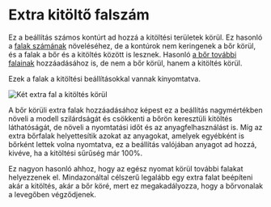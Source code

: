 # Extra kitöltő falszám

Ez a beállítás számos kontúrt ad hozzá a kitöltési területek körül. Ez hasonló a [falak számának](../shell/wall_line_count.md) növeléséhez, de a kontúrok nem keringenek a bőr körül, és a falak a bőr és a kitöltés között is lesznek. Hasonló [a bőr további falainak](../top_bottom/skin_outline_count.md) hozzáadásához is, de nem a bőr körül, hanem a kitöltés körül.

Ezek a falak a kitöltési beállításokkal vannak kinyomtatva.

<!--screenshot {
"image_path": "infill_wall_line_count.png",
"models": [{"script": "hexasphericon.scad"}],
"camera_position": [0, 40, 136],
"settings": {
    "infill_wall_line_count": 2,
    "skin_outline_count": 0
},
"layer": 546,
"colours": 64
}-->

![Két extra fal a kitöltés körül](../images/infill_wall_line_count.png)

A bőr körüli extra falak hozzáadásához képest ez a beállítás nagymértékben növeli a modell szilárdságát és csökkenti a bőrön keresztüli kitöltés láthatóságát, de növeli a nyomtatási időt és az anyagfelhasználást is. Míg az extra bőrfalak helyettesítik azokat az anyagokat, amelyek egyébként is bőrként lettek volna nyomtatva, ez a beállítás valójában anyagot ad hozzá, kivéve, ha a kitöltési sűrűség már 100%.

Ez nagyon hasonló ahhoz, hogy az egész nyomat körül további falakat helyezzenek el. Mindazonáltal célszerű legalább egy extra falat beépíteni akár a kitöltés, akár a bőr köré, mert ez megakadályozza, hogy a bőrvonalak a levegőben végződjenek.
